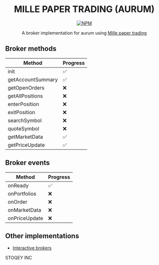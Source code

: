 <h1 align="center">MILLE PAPER TRADING (AURUM)</h1>

<p align="center">
<a href="https://www.npmjs.com/package/@stoqey/aurum-broker-mille">
<img alt="NPM" src="https://img.shields.io/npm/dt/@stoqey/aurum-broker-mille.svg"></img>
</a>

</p>


<p align="center">
A broker implementation for aurum using <a href="https://github.com/stoqey/mille">Mille paper trading</a>
</p>

## Broker methods

| Method            | Progress |
| ----------------- | -------- |
| init              | ✅        |
| getAccountSummary | ✅        |
| getOpenOrders     | ❌        |
| getAllPositions   | ❌        |
| enterPosition     | ❌        |
| exitPosition      | ❌        |
| searchSymbol      | ❌        |
| quoteSymbol       | ❌        |
| getMarketData     | ✅        |
| getPriceUpdate    | ✅        |

## Broker events
| Method        | Progress |
| ------------- | -------- |
| onReady       | ✅        |
| onPortfolios  | ❌        |
| onOrder       | ❌        |
| onMarketData  | ❌        |
| onPriceUpdate | ❌        |


## Other implementations
- [Interactive brokers](https://github.com/stoqey/aurum-broker-ibkr)


STOQEY INC